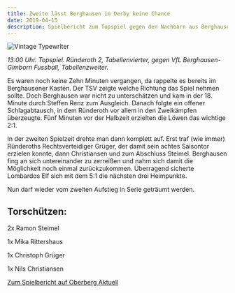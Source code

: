 ```yaml
---
title: Zweite lässt Berghausen im Derby keine Chance 
date: 2019-04-15
description: Spielbericht zum Topspiel gegen den Nachbarn aus Berghausen
---
```


![Vintage Typewriter](img/04.JPG)

*13:00 Uhr. Topspiel. Ründeroth 2, Tabellenvierter, gegen VfL Berghausen-Gimborn Fussball, Tabellenzweiter.*

Es waren noch keine Zehn Minuten vergangen, da rappelte es bereits im Berghausener Kasten. Der TSV zeigte welche Richtung das Spiel nehmen sollte. Doch Berghausen war nicht zu unterschätzen und kam in der 18. Minute durch Steffen Renz zum Ausgleich. Danach folgte ein offener Schlagabtausch, in dem Ründeroth vor allem in den Zweikämpfen überzeugte. Fünf Minuten vor der Halbzeit erzielten die Löwen das wichtige 2:1. 

In der zweiten Spielzeit drehte man dann komplett auf. Erst traf (wie immer) Ründeroths Rechtsverteidiger Grüger, der damit sein achtes Saisontor erzielen konnte, dann Christiansen und zum Abschluss Steimel. Berghausen fing an sich untereinander zu zerreißen und nahm sich damit die Möglichkeit noch einmal zurückzukommen. Überragend sicherte Lombardos Elf sich mit dem 5:1 die nächsten drei Heimpunkte.

Nun darf wieder vom zweiten Aufstieg in Serie geträumt werden.
## Torschützen:
2x Ramon Steimel

1x Mika Rittershaus

1x Christoph Grüger

1x Nils Christiansen


 [Zum Spielbericht auf Oberberg Aktuell](http://webview.oberberg-aktuell.de/index.php?id=144&tx_ttnews[tt_news]=210370) 
